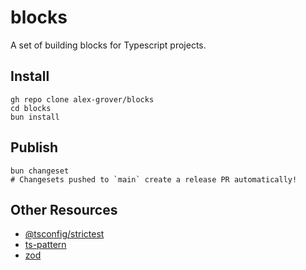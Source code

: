 # blocks

A set of building blocks for Typescript projects.

## Install

```
gh repo clone alex-grover/blocks
cd blocks
bun install
```

## Publish

```
bun changeset
# Changesets pushed to `main` create a release PR automatically!
```

## Other Resources

- [@tsconfig/strictest](https://github.com/tsconfig/bases/tree/main?tab=readme-ov-file#strictest-tsconfigjson)
- [ts-pattern](https://github.com/gvergnaud/ts-pattern)
- [zod](https://zod.dev)

